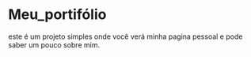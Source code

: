 # Meu_portifólio
este é um projeto simples onde você verá minha pagina pessoal e pode saber um pouco sobre mim.
